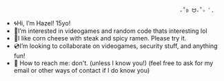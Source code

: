                                                              ₊˚ʚ ᗢ₊˚✧ ﾟ. 
- 🌀Hi, I’m Hazel! 15yo!
- 🫧I’m interested in videogames and random code thats interesting lol
- 🍥I like corn cheese with steak and spicy ramen. Please try it.
- 💿I’m looking to collaborate on videogames, security stuff, and anything fun!
- 💌 How to reach me: don't. (unless I know you!) (feel free to ask for my email or other ways of contact if I do know you)
